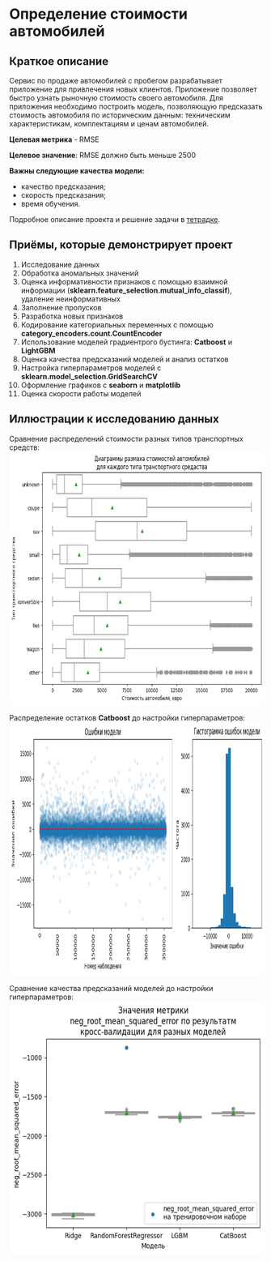 # Определение стоимости автомобилей

## Краткое описание
Сервис по продаже автомобилей с пробегом разрабатывает приложение для привлечения новых клиентов. 
Приложение позволяет быстро узнать рыночную стоимость своего автомобиля. Для приложения необходимо
построить модель, позволяющую предсказать стоимость автомобиля по историческим данным: техническим 
характеристикам, комплектациям и ценам автомобилей.

**Целевая метрика** - RMSE

**Целевое значение**: RMSE должно быть меньше 2500

**Важны следующие качества модели:**
- качество предсказания;
- скорость предсказания;
- время обучения.

Подробное описание проекта и решение задачи в [тетрадке](/11%20Определение%20стоимости%20автомобилей/Определение%20стоимости%20автомобилей.ipynb).


## Приёмы, которые демонстрирует проект
1. Исследование данных
2. Обработка аномальных значений
3. Оценка информативности признаков с помощью взаимной информации (**sklearn.feature_selection.mutual_info_classif**), удаление неинформативных
4. Заполнение пропусков
5. Разработка новых признаков
6. Кодирование категориальных переменных с помощью **category_encoders.count.CountEncoder**
7. Использование моделей градиентрого бустинга: **Catboost** и **LightGBM**
8. Оценка качества предсказаний моделей и анализ остатков
9. Настройка гиперпараметров моделей с **sklearn.model_selection.GridSearchCV**
10. Оформление графиков с **seaborn** и **matplotlib**
11. Оценка скорости работы моделей


## Иллюстрации к исследованию данных
Сравнение распределений стоимости разных типов транспортных средств:  
<img alt="Сравнение распределений стоимости разных типов транспортных средств" src="/11%20Определение%20стоимости%20автомобилей/images/0.png" height="500">

Распределение остатков **Catboost** до настройки гиперпараметров:
<img alt="Распределение остатков Catboost до настройки гиперпараметров" src="/11%20Определение%20стоимости%20автомобилей/images/1.png" height="500">

Сравнение качества предсказаний моделей до настройки гиперпараметров:
<img alt="Сравнение качества предсказаний моделей до настройки гиперпараметров" src="/11%20Определение%20стоимости%20автомобилей/images/2.png" height="500">
